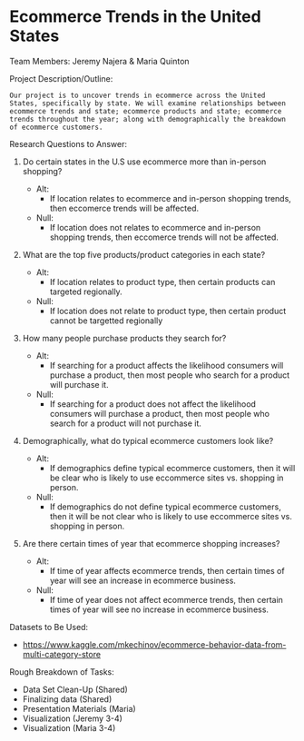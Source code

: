 # Ecommerce Trends in the United States
Team Members: Jeremy Najera & Maria Quinton

Project Description/Outline:

    Our project is to uncover trends in ecommerce across the United States, specifically by state. We will examine relationships between ecommerce trends and state; ecommerce products and state; ecommerce trends throughout the year; along with demographically the breakdown of ecommerce customers. 

Research Questions to Answer:

1. Do certain states in the U.S use ecommerce more than in-person shopping?
    * Alt:
        * If location relates to ecommerce and in-person shopping trends, then eccomerce trends will be affected.
    * Null:
        * If location does not relates to ecommerce and in-person shopping trends, then eccomerce trends will not be affected.

2. What are the top five products/product categories in each state?
    * Alt: 
        * If location relates to product type, then certain products can targeted regionally.
    * Null: 
        * If location does not relate to product type, then certain product cannot be targetted regionally
3. How many people purchase products they search for?
    * Alt:
        * If searching for a product affects the likelihood consumers will purchase a product, then most people who search for a product will purchase it.
    * Null:
        * If searching for a product does not affect the likelihood consumers will purchase a product, then most people who search for a product will not purchase it.
4. Demographically, what do typical ecommerce customers look like?
    * Alt:
        * If demographics define typical ecommerce customers, then it will be clear who is likely to use eccommerce sites vs. shopping in person.
    * Null:
        * If demographics do not define typical ecommerce customers, then it will be not clear who is likely to use eccommerce sites vs. shopping in person.
5. Are there certain times of year that ecommerce shopping increases?
    * Alt:
        * If time of year affects ecommerce trends, then certain times of year will see an increase in ecommerce business.
    * Null:
        * If time of year does not affect ecommerce trends, then certain times of year will see no increase in ecommerce business.

Datasets to Be Used:

- https://www.kaggle.com/mkechinov/ecommerce-behavior-data-from-multi-category-store

Rough Breakdown of Tasks:

- Data Set Clean-Up (Shared)
- Finalizing data (Shared)
- Presentation Materials (Maria)
- Visualization (Jeremy 3-4)
- Visualization (Maria 3-4)
